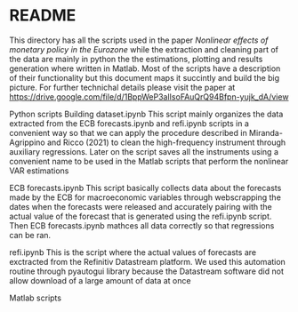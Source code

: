 # README

This directory has all the scripts used in the paper _Nonlinear effects of monetary policy in the Eurozone_ while the extraction and cleaning part of the data are mainly in python the the estimations, plotting and results generation where written in Matlab.
Most of the scripts have a description of their functionality but this document maps it succintly and build the big picture. For further technichal details please visit the paper at https://drive.google.com/file/d/1BppWeP3alIsoFAuQrQ94Bfpn-yujk_dA/view

Python scripts
  Building dataset.ipynb
  This script mainly organizes the data extracted from the ECB forecasts.ipynb and refi.ipynb scripts in a convenient way so that we can apply the procedure described in Miranda-Agrippino and Ricco (2021) to clean the 
  high-frequency instrument through auxiliary regressions. Later on the script saves all the instruments using a convenient name to be used in the Matlab scripts that perform the nonlinear VAR estimations

  ECB forecasts.ipynb
  This script basically collects data about the forecasts made by the ECB for macroeconomic variables through webscrapping the dates when the forecasts were released and accurately pairing with the actual value of the forecast that is generated using the 
  refi.ipynb script. Then ECB forecasts.ipynb mathces all data correctly so that regressions can be ran. 

  refi.ipynb
  This is the script where the actual values of forecasts are exctracted from the Refinitiv Datastream platform. We used this automation routine through pyautogui library because the Datastream software did not allow download of a large amount of data at once 

Matlab scripts
